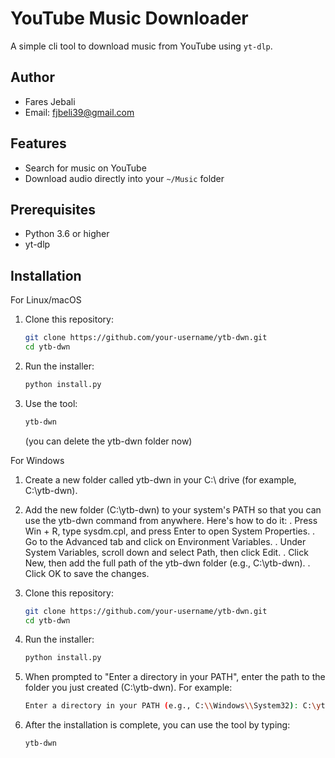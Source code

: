 # YouTube Music Downloader

A simple cli tool to download music from YouTube using `yt-dlp`.

## Author
- Fares Jebali
- Email: fjbeli39@gmail.com

## Features
- Search for music on YouTube
- Download audio directly into your `~/Music` folder

## Prerequisites
- Python 3.6 or higher
- yt-dlp

## Installation
For Linux/macOS
1. Clone this repository:
   ```bash
   git clone https://github.com/your-username/ytb-dwn.git
   cd ytb-dwn
   ```
2. Run the installer:
   ```bash
   python install.py
   ```

3. Use the tool:
   ```bash
   ytb-dwn
   ```
   (you can delete the ytb-dwn folder now)
   
For Windows
1. Create a new folder called ytb-dwn in your C:\ drive (for example, C:\ytb-dwn).
   
2. Add the new folder (C:\ytb-dwn) to your system's PATH so that you can use the ytb-dwn command from anywhere. Here's how to do it:
. Press Win + R, type sysdm.cpl, and press Enter to open System Properties.
. Go to the Advanced tab and click on Environment Variables.
. Under System Variables, scroll down and select Path, then click Edit.
. Click New, then add the full path of the ytb-dwn folder (e.g., C:\ytb-dwn).
. Click OK to save the changes.

3. Clone this repository:
   ```bash
   git clone https://github.com/your-username/ytb-dwn.git
   cd ytb-dwn
   ```
4. Run the installer:
   ```bash
   python install.py
   ```
5. When prompted to "Enter a directory in your PATH", enter the path to the folder you just created (C:\ytb-dwn). For example:
   ```bash
   Enter a directory in your PATH (e.g., C:\\Windows\\System32): C:\ytb-dwn
   ```
6. After the installation is complete, you can use the tool by typing:
   ```bash
   ytb-dwn
   ```
